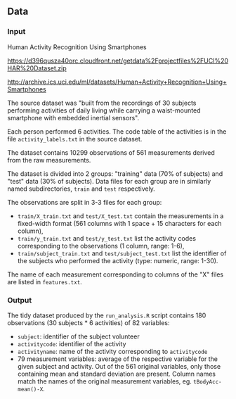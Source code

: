 ## Data

### Input

Human Activity Recognition Using Smartphones

https://d396qusza40orc.cloudfront.net/getdata%2Fprojectfiles%2FUCI%20HAR%20Dataset.zip

http://archive.ics.uci.edu/ml/datasets/Human+Activity+Recognition+Using+Smartphones

The source dataset was "built from the recordings of 30 subjects performing
activities of daily living while carrying a waist-mounted smartphone with
embedded inertial sensors".

Each person performed 6 activities.  The code table of the activities is in the
file `activity_labels.txt` in the source dataset.

The dataset contains 10299 observations of 561 measurements derived from the
raw measurements.

The dataset is divided into 2 groups: "training" data (70% of
subjects) and "test" data (30% of subjects).  Data files for each group are in
similarly named subdirectories, `train` and `test` respectively.

The observations are split in 3-3 files for each group:

 * `train/X_train.txt` and `test/X_test.txt` contain the measurements in a
   fixed-width format (561 columns with 1 space + 15 characters for each column),
 * `train/y_train.txt` and `test/y_test.txt` list the activity codes
   corresponding to the observations (1 column, range: 1-6),
 * `train/subject_train.txt` and `test/subject_test.txt` list the identifier of
   the subjects who performed the activity (type: numeric, range: 1-30).

The name of each measurement corresponding to columns of the "X" files are
listed in `features.txt`.

### Output

The tidy dataset produced by the `run_analysis.R` script contains 180
observations (30 subjects * 6 activities) of 82 variables:

 * `subject`: identifier of the subject volunteer
 * `activitycode`: identifier of the activity
 * `activityname`: name of the activity corresponding to `activitycode`
 * 79 measurement variables: average of the respective variable for the given
   subject and activity.  Out of the 561 original variables, only those
   containing mean and standard deviation are present.  Column names match the
   names of the original measurement variables, eg. `tBodyAcc-mean()-X`.
